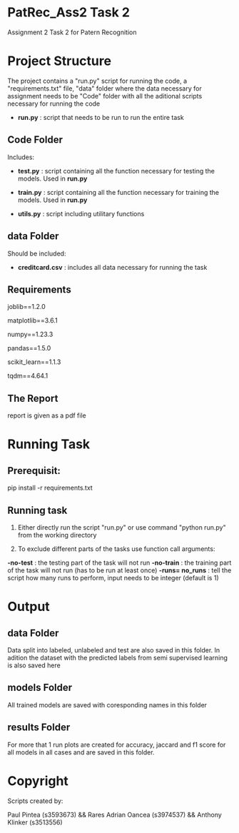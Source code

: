 # PatRec_Ass2 Task 2
Assignment 2 Task 2 for Patern Recognition


# Project Structure

The project contains a "run.py" script for running the code, a "requirements.txt" file, "data" folder where the data necessary for assignment needs to be "Code" folder with all the aditional scripts necessary for running the code

- **run.py** : script that needs to be run to run the entire task

## Code Folder

Includes:
- **test.py** : script containing all the function necessary for testing the models. Used in **run.py**

- **train.py** : script containing all the function necessary for training the models. Used in **run.py**

- **utils.py** : script including utilitary functions


## data Folder

Should be included:
- **creditcard.csv** : includes all data necessary for running the task

## Requirements

joblib==1.2.0

matplotlib==3.6.1

numpy==1.23.3

pandas==1.5.0

scikit_learn==1.1.3

tqdm==4.64.1

## The Report
report is given as a pdf file

# Running Task

## Prerequisit:

pip install -r requirements.txt

## Running task

1. Either directly run the script "run.py" or use command "python run.py" from the working directory

2. To exclude different parts of the tasks use function call arguments:

**-no-test** : the testing part of the task will not run
**-no-train** : the training part of the task will not run (has to be run at least once)
**-runs= no_runs** : tell the script how many runs to perform, input needs to be integer (default is 1)

# Output

## data Folder

Data split into labeled, unlabeled and test are also saved in this folder. In adition the dataset with the predicted labels from semi supervised learning is also saved here

## models Folder

All trained models are saved with coresponding names in this folder

## results Folder

For more that 1 run plots are created for accuracy, jaccard and f1 score for all models in all cases and are saved in this folder.

# Copyright
Scripts created by:

Paul Pintea (s3593673) && Rares Adrian Oancea (s3974537) && Anthony Klinker (s3513556)

